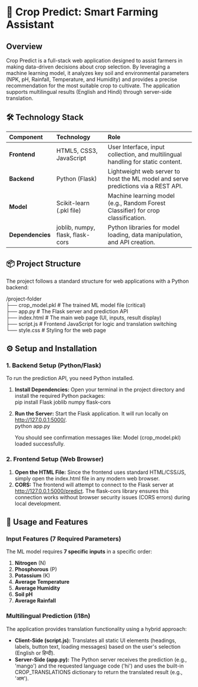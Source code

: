 # **🌾 Crop Predict: Smart Farming Assistant**

## **Overview**

Crop Predict is a full-stack web application designed to assist farmers in making data-driven decisions about crop selection. By leveraging a machine learning model, it analyzes key soil and environmental parameters (NPK, pH, Rainfall, Temperature, and Humidity) and provides a precise recommendation for the most suitable crop to cultivate. The application supports multilingual results (English and Hindi) through server-side translation.

## **🛠️ Technology Stack**

| Component | Technology | Role |
| :---- | :---- | :---- |
| **Frontend** | HTML5, CSS3, JavaScript | User Interface, input collection, and multilingual handling for static content. |
| **Backend** | Python (Flask) | Lightweight web server to host the ML model and serve predictions via a REST API. |
| **Model** | Scikit-learn (.pkl file) | Machine learning model (e.g., Random Forest Classifier) for crop classification. |
| **Dependencies** | joblib, numpy, flask, flask-cors | Python libraries for model loading, data manipulation, and API creation. |

## **📦 Project Structure**

The project follows a standard structure for web applications with a Python backend:

/project-folder  
├── crop\_model.pkl          \# The trained ML model file (critical)  
├── app.py                  \# The Flask server and prediction API  
├── index.html              \# The main web page (UI, inputs, result display)  
├── script.js               \# Frontend JavaScript for logic and translation switching  
└── style.css               \# Styling for the web page

## **⚙️ Setup and Installation**

### **1\. Backend Setup (Python/Flask)**

To run the prediction API, you need Python installed.

1. **Install Dependencies:** Open your terminal in the project directory and install the required Python packages:  
   pip install Flask joblib numpy flask-cors

2. **Run the Server:** Start the Flask application. It will run locally on http://127.0.0.1:5000/.  
   python app.py

   You should see confirmation messages like: Model (crop\_model.pkl) loaded successfully.

### **2\. Frontend Setup (Web Browser)**

1. **Open the HTML File:** Since the frontend uses standard HTML/CSS/JS, simply open the index.html file in any modern web browser.  
2. **CORS:** The frontend will attempt to connect to the Flask server at http://127.0.0.1:5000/predict. The flask-cors library ensures this connection works without browser security issues (CORS errors) during local development.

## **🚀 Usage and Features**

### **Input Features (7 Required Parameters)**

The ML model requires **7 specific inputs** in a specific order:

1. **Nitrogen** (N)  
2. **Phosphorous** (P)  
3. **Potassium** (K)  
4. **Average Temperature**  
5. **Average Humidity**  
6. **Soil pH**  
7. **Average Rainfall**

### **Multilingual Prediction (i18n)**

The application provides translation functionality using a hybrid approach:

* **Client-Side (script.js):** Translates all static UI elements (headings, labels, button text, loading messages) based on the user's selection (English or हिन्दी).  
* **Server-Side (app.py):** The Python server receives the prediction (e.g., 'mango') and the requested language code ('hi') and uses the built-in CROP\_TRANSLATIONS dictionary to return the translated result (e.g., 'आम').